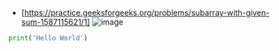 - [https://practice.geeksforgeeks.org/problems/subarray-with-given-sum-1587115621/1]
![image](https://user-images.githubusercontent.com/69389663/171658361-fbcb3e37-0d70-410d-9fb8-c2d433953192.png)
```py
print('Hello World')
```
